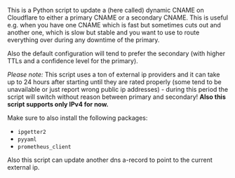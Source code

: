 This is a Python script to update a (here called) dynamic CNAME on Cloudflare to either a primary CNAME or a secondary CNAME.
This is useful e.g. when you have one CNAME which is fast but sometimes cuts out and another one, which is slow but stable and you want to use to route everything over during any downtime of the primary.

Also the default configuration will tend to prefer the secondary (with higher TTLs and a confidence level for the primary).

_Please note:_ This script uses a ton of external ip providers and it can take up to 24 hours after starting until they are rated properly (some tend to be unavailable
or just report wrong public ip addresses) - during this period the script will switch without reason between primary and secondary! **Also this script supports only IPv4 for now.**

Make sure to also install the following packages:
* `ipgetter2`
* `pyyaml`
* `prometheus_client`

Also this script can update another dns a-record to point to the current external ip.